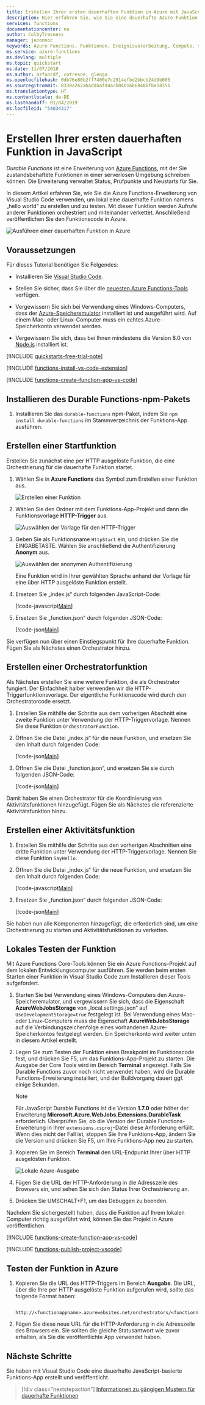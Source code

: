```yaml
---
title: Erstellen Ihrer ersten dauerhaften Funktion in Azure mit JavaScript
description: Hier erfahren Sie, wie Sie eine dauerhafte Azure-Funktion mit Visual Studio Code erstellen und veröffentlichen.
services: functions
documentationcenter: na
author: ColbyTresness
manager: jeconnoc
keywords: Azure Functions, Funktionen, Ereignisverarbeitung, Compute, serverlose Architektur
ms.service: azure-functions
ms.devlang: multiple
ms.topic: quickstart
ms.date: 11/07/2018
ms.author: azfuncdf, cotresne, glenga
ms.openlocfilehash: 0db76e80b2ff7400e7c2914efbd2bbcb24d9b005
ms.sourcegitcommit: 8330a262abaddaafd4acb04016b68486fba5835b
ms.translationtype: HT
ms.contentlocale: de-DE
ms.lasthandoff: 01/04/2019
ms.locfileid: "54034317"
---
```

# <a name="create-your-first-durable-function-in-javascript"></a>Erstellen Ihrer ersten dauerhaften Funktion in JavaScript

*Durable Functions* ist eine Erweiterung von [Azure Functions](../functions-overview.md), mit der Sie zustandsbehaftete Funktionen in einer serverlosen Umgebung schreiben können. Die Erweiterung verwaltet Status, Prüfpunkte und Neustarts für Sie.

In diesem Artikel erfahren Sie, wie Sie die Azure Functions-Erweiterung von Visual Studio Code verwenden, um lokal eine dauerhafte Funktion namens „hello world“ zu erstellen und zu testen.  Mit dieser Funktion werden Aufrufe anderer Funktionen orchestriert und miteinander verkettet. Anschließend veröffentlichen Sie den Funktionscode in Azure.

![Ausführen einer dauerhaften Funktion in Azure](./media/quickstart-js-vscode/functions-vs-code-complete.png)

## <a name="prerequisites"></a>Voraussetzungen

Für dieses Tutorial benötigen Sie Folgendes:

* Installieren Sie [Visual Studio Code](https://code.visualstudio.com/download).

* Stellen Sie sicher, dass Sie über die [neuesten Azure Functions-Tools](../functions-develop-vs.md#check-your-tools-version) verfügen.

* Vergewissern Sie sich bei Verwendung eines Windows-Computers, dass der [Azure-Speicheremulator](../../storage/common/storage-use-emulator.md) installiert ist und ausgeführt wird. Auf einem Mac- oder Linux-Computer muss ein echtes Azure-Speicherkonto verwendet werden.

* Vergewissern Sie sich, dass bei Ihnen mindestens die Version 8.0 von [Node.js](https://nodejs.org/) installiert ist.

[!INCLUDE [quickstarts-free-trial-note](../../../includes/quickstarts-free-trial-note.md)]

[!INCLUDE [functions-install-vs-code-extension](../../../includes/functions-install-vs-code-extension.md)]

[!INCLUDE [functions-create-function-app-vs-code](../../../includes/functions-create-function-app-vs-code.md)]

## <a name="install-the-durable-functions-npm-package"></a>Installieren des Durable Functions-npm-Pakets

1. Installieren Sie das `durable-functions` npm-Paket, indem Sie `npm install durable-functions` im Stammverzeichnis der Funktions-App ausführen.

## <a name="create-a-starter-function"></a>Erstellen einer Startfunktion

Erstellen Sie zunächst eine per HTTP ausgelöste Funktion, die eine Orchestrierung für die dauerhafte Funktion startet.

1. Wählen Sie in **Azure Functions** das Symbol zum Erstellen einer Funktion aus.

    ![Erstellen einer Funktion](./media/quickstart-js-vscode/create-function.png)

2. Wählen Sie den Ordner mit dem Funktions-App-Projekt und dann die Funktionsvorlage **HTTP-Trigger** aus.

    ![Auswählen der Vorlage für den HTTP-Trigger](./media/quickstart-js-vscode/create-function-choose-template.png)

3. Geben Sie als Funktionsname `HttpStart` ein, und drücken Sie die EINGABETASTE. Wählen Sie anschließend die Authentifizierung **Anonym** aus.

    ![Auswählen der anonymen Authentifizierung](./media/quickstart-js-vscode/create-function-anonymous-auth.png)

    Eine Funktion wird in Ihrer gewählten Sprache anhand der Vorlage für eine über HTTP ausgelöste Funktion erstellt.

4. Ersetzen Sie „index.js“ durch folgenden JavaScript-Code:

    [!code-javascript[Main](~/samples-durable-functions/samples/javascript/HttpStart/index.js)]

5. Ersetzen Sie „function.json“ durch folgenden JSON-Code:

    [!code-json[Main](~/samples-durable-functions/samples/javascript/HttpStart/function.json)]

Sie verfügen nun über einen Einstiegspunkt für Ihre dauerhafte Funktion. Fügen Sie als Nächstes einen Orchestrator hinzu.

## <a name="create-an-orchestrator-function"></a>Erstellen einer Orchestratorfunktion

Als Nächstes erstellen Sie eine weitere Funktion, die als Orchestrator fungiert. Der Einfachheit halber verwenden wir die HTTP-Triggerfunktionsvorlage. Der eigentliche Funktionscode wird durch den Orchestratorcode ersetzt.

1. Erstellen Sie mithilfe der Schritte aus dem vorherigen Abschnitt eine zweite Funktion unter Verwendung der HTTP-Triggervorlage. Nennen Sie diese Funktion `OrchestratorFunction`.

2. Öffnen Sie die Datei „index.js“ für die neue Funktion, und ersetzen Sie den Inhalt durch folgenden Code:

    [!code-json[Main](~/samples-durable-functions/samples/javascript/E1_HelloSequence/index.js)]

3. Öffnen Sie die Datei „function.json“, und ersetzen Sie sie durch folgenden JSON-Code:

    [!code-json[Main](~/samples-durable-functions/samples/javascript/E1_HelloSequence/function.json)]

Damit haben Sie einen Orchestrator für die Koordinierung von Aktivitätsfunktionen hinzugefügt. Fügen Sie als Nächstes die referenzierte Aktivitätsfunktion hinzu.

## <a name="create-an-activity-function"></a>Erstellen einer Aktivitätsfunktion

1. Erstellen Sie mithilfe der Schritte aus den vorherigen Abschnitten eine dritte Funktion unter Verwendung der HTTP-Triggervorlage. Nennen Sie diese Funktion `SayHello`.

2. Öffnen Sie die Datei „index.js“ für die neue Funktion, und ersetzen Sie den Inhalt durch folgenden Code:

    [!code-javascript[Main](~/samples-durable-functions/samples/javascript/E1_SayHello/index.js)]

3. Ersetzen Sie „function.json“ durch folgenden JSON-Code:

    [!code-json[Main](~/samples-durable-functions/samples/csx/E1_SayHello/function.json)]

Sie haben nun alle Komponenten hinzugefügt, die erforderlich sind, um eine Orchestrierung zu starten und Aktivitätsfunktionen zu verketten.

## <a name="test-the-function-locally"></a>Lokales Testen der Funktion

Mit Azure Functions Core-Tools können Sie ein Azure Functions-Projekt auf dem lokalen Entwicklungscomputer ausführen. Sie werden beim ersten Starten einer Funktion in Visual Studio Code zum Installieren dieser Tools aufgefordert.  

1. Starten Sie bei Verwendung eines Windows-Computers den Azure-Speicheremulator, und vergewissern Sie sich, dass die Eigenschaft **AzureWebJobsStorage** von „local.settings.json“ auf `UseDevelopmentStorage=true` festgelegt ist. Bei Verwendung eines Mac- oder Linux-Computers muss die Eigenschaft **AzureWebJobsStorage** auf die Verbindungszeichenfolge eines vorhandenen Azure-Speicherkontos festgelegt werden. Ein Speicherkonto wird weiter unten in diesem Artikel erstellt.

2. Legen Sie zum Testen der Funktion einen Breakpoint im Funktionscode fest, und drücken Sie F5, um das Funktions-App-Projekt zu starten. Die Ausgabe der Core Tools wird im Bereich **Terminal** angezeigt. Falls Sie Durable Functions zuvor noch nicht verwendet haben, wird die Durable Functions-Erweiterung installiert, und der Buildvorgang dauert ggf. einige Sekunden.

    > [!NOTE]
    > Für JavaScript Durable Functions ist die Version **1.7.0** oder höher der Erweiterung **Microsoft.Azure.WebJobs.Extensions.DurableTask** erforderlich. Überprüfen Sie, ob die Version der Durable Functions-Erweiterung in Ihrer `extensions.csproj`-Datei diese Anforderung erfüllt. Wenn dies nicht der Fall ist, stoppen Sie Ihre Funktions-App, ändern Sie die Version und drücken Sie F5, um Ihre Funktions-App neu zu starten.

3. Kopieren Sie im Bereich **Terminal** den URL-Endpunkt Ihrer über HTTP ausgelösten Funktion.

    ![Lokale Azure-Ausgabe](../media/functions-create-first-function-vs-code/functions-vscode-f5.png)

4. Fügen Sie die URL der HTTP-Anforderung in die Adresszeile des Browsers ein, und sehen Sie sich den Status Ihrer Orchestrierung an.

5. Drücken Sie UMSCHALT+F1, um das Debuggen zu beenden.

Nachdem Sie sichergestellt haben, dass die Funktion auf Ihrem lokalen Computer richtig ausgeführt wird, können Sie das Projekt in Azure veröffentlichen.

[!INCLUDE [functions-create-function-app-vs-code](../../../includes/functions-sign-in-vs-code.md)]

[!INCLUDE [functions-publish-project-vscode](../../../includes/functions-publish-project-vscode.md)]

## <a name="test-your-function-in-azure"></a>Testen der Funktion in Azure

1. Kopieren Sie die URL des HTTP-Triggers im Bereich **Ausgabe**. Die URL, über die Ihre per HTTP ausgelöste Funktion aufgerufen wird, sollte das folgende Format haben:

        http://<functionappname>.azurewebsites.net/orchestrators/<functionname>

2. Fügen Sie diese neue URL für die HTTP-Anforderung in die Adresszeile des Browsers ein. Sie sollten die gleiche Statusantwort wie zuvor erhalten, als Sie die veröffentlichte App verwendet haben.

## <a name="next-steps"></a>Nächste Schritte

Sie haben mit Visual Studio Code eine dauerhafte JavaScript-basierte Funktions-App erstellt und veröffentlicht.

> [!div class="nextstepaction"]
> [Informationen zu gängigen Mustern für dauerhafte Funktionen](durable-functions-concepts.md)